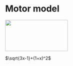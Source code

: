 # Motor model 

<img src="Electrical_motor.drawio.png" width="200" height="100">

$\sqrt{3x-1}+(1+x)^2$